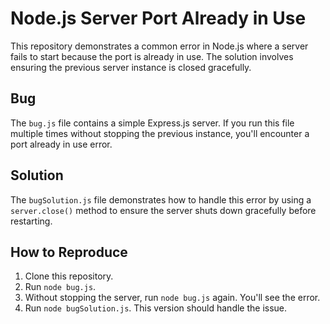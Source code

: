 # Node.js Server Port Already in Use
This repository demonstrates a common error in Node.js where a server fails to start because the port is already in use.  The solution involves ensuring the previous server instance is closed gracefully.
## Bug
The `bug.js` file contains a simple Express.js server.  If you run this file multiple times without stopping the previous instance, you'll encounter a port already in use error.
## Solution
The `bugSolution.js` file demonstrates how to handle this error by using a `server.close()` method to ensure the server shuts down gracefully before restarting.
## How to Reproduce
1. Clone this repository.
2. Run `node bug.js`.
3. Without stopping the server, run `node bug.js` again.  You'll see the error.
4. Run `node bugSolution.js`. This version should handle the issue.
